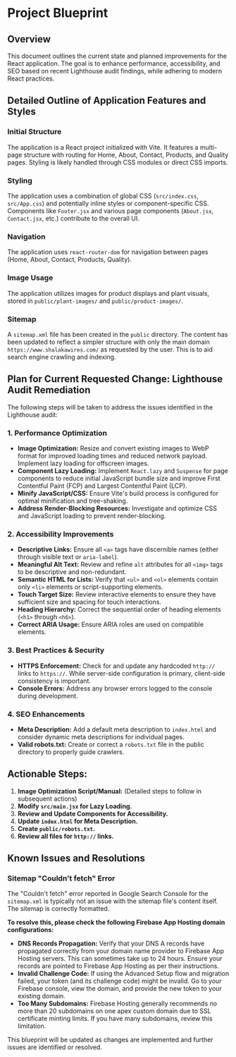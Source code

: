 # Project Blueprint

## Overview
This document outlines the current state and planned improvements for the React application. The goal is to enhance performance, accessibility, and SEO based on recent Lighthouse audit findings, while adhering to modern React practices.

## Detailed Outline of Application Features and Styles

### Initial Structure
The application is a React project initialized with Vite. It features a multi-page structure with routing for Home, About, Contact, Products, and Quality pages. Styling is likely handled through CSS modules or direct CSS imports.

### Styling
The application uses a combination of global CSS (`src/index.css`, `src/App.css`) and potentially inline styles or component-specific CSS. Components like `Footer.jsx` and various page components (`About.jsx`, `Contact.jsx`, etc.) contribute to the overall UI.

### Navigation
The application uses `react-router-dom` for navigation between pages (Home, About, Contact, Products, Quality).

### Image Usage
The application utilizes images for product displays and plant visuals, stored in `public/plant-images/` and `public/product-images/`.

### Sitemap
A `sitemap.xml` file has been created in the `public` directory. The content has been updated to reflect a simpler structure with only the main domain `https://www.shalakawires.com/` as requested by the user. This is to aid search engine crawling and indexing.

## Plan for Current Requested Change: Lighthouse Audit Remediation

The following steps will be taken to address the issues identified in the Lighthouse audit:

### 1. Performance Optimization
*   **Image Optimization:** Resize and convert existing images to WebP format for improved loading times and reduced network payload. Implement lazy loading for offscreen images.
*   **Component Lazy Loading:** Implement `React.lazy` and `Suspense` for page components to reduce initial JavaScript bundle size and improve First Contentful Paint (FCP) and Largest Contentful Paint (LCP).
*   **Minify JavaScript/CSS:** Ensure Vite's build process is configured for optimal minification and tree-shaking.
*   **Address Render-Blocking Resources:** Investigate and optimize CSS and JavaScript loading to prevent render-blocking.

### 2. Accessibility Improvements
*   **Descriptive Links:** Ensure all `<a>` tags have discernible names (either through visible text or `aria-label`).
*   **Meaningful Alt Text:** Review and refine `alt` attributes for all `<img>` tags to be descriptive and non-redundant.
*   **Semantic HTML for Lists:** Verify that `<ul>` and `<ol>` elements contain only `<li>` elements or script-supporting elements.
*   **Touch Target Size:** Review interactive elements to ensure they have sufficient size and spacing for touch interactions.
*   **Heading Hierarchy:** Correct the sequential order of heading elements (`<h1>` through `<h6>`).
*   **Correct ARIA Usage:** Ensure ARIA roles are used on compatible elements.

### 3. Best Practices & Security
*   **HTTPS Enforcement:** Check for and update any hardcoded `http://` links to `https://`. While server-side configuration is primary, client-side consistency is important.
*   **Console Errors:** Address any browser errors logged to the console during development.

### 4. SEO Enhancements
*   **Meta Description:** Add a default meta description to `index.html` and consider dynamic meta descriptions for individual pages.
*   **Valid robots.txt:** Create or correct a `robots.txt` file in the public directory to properly guide crawlers.

## Actionable Steps:

1.  **Image Optimization Script/Manual:** (Detailed steps to follow in subsequent actions)
2.  **Modify `src/main.jsx` for Lazy Loading.**
3.  **Review and Update Components for Accessibility.**
4.  **Update `index.html` for Meta Description.**
5.  **Create `public/robots.txt`.**
6.  **Review all files for `http://` links.**

## Known Issues and Resolutions

### Sitemap "Couldn't fetch" Error
The "Couldn't fetch" error reported in Google Search Console for the `sitemap.xml` is typically not an issue with the sitemap file's content itself. The sitemap is correctly formatted.

**To resolve this, please check the following Firebase App Hosting domain configurations:**

*   **DNS Records Propagation:** Verify that your DNS A records have propagated correctly from your domain name provider to Firebase App Hosting servers. This can sometimes take up to 24 hours. Ensure your records are pointed to Firebase App Hosting as per their instructions.
*   **Invalid Challenge Code:** If using the Advanced Setup flow and migration failed, your token (and its challenge code) might be invalid. Go to your Firebase console, view the domain, and provide the new token to your existing domain.
*   **Too Many Subdomains:** Firebase Hosting generally recommends no more than 20 subdomains on one apex custom domain due to SSL certificate minting limits. If you have many subdomains, review this limitation.

This blueprint will be updated as changes are implemented and further issues are identified or resolved.
